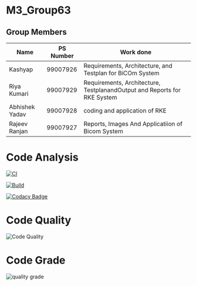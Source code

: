 # M3_Group63


## Group Members
| Name     | PS Number | Work done |
|----------|-----------|-----------|
| Kashyap | 99007926 | Requirements, Architecture, and Testplan for BiCOm System  |
| Riya Kumari | 99007929 | Requirements, Architecture, TestplanandOutput and Reports for RKE System |
| Abhishek Yadav | 99007928  | coding and application of RKE  |
| Rajeev Ranjan | 99007927 | Reports, Images And Applicatiion of Bicom System  |

# Code Analysis



[![CI](https://github.com/kashyapshah26/M3_Group63/actions/workflows/main.yml/badge.svg)](https://github.com/kashyapshah26/M3_Group63/actions/workflows/main.yml)

[![Build](https://github.com/kashyapshah26/M3_Group63/actions/workflows/Build.yml/badge.svg)](https://github.com/kashyapshah26/M3_Group63/actions/workflows/Build.yml) 

[![Codacy Badge](https://app.codacy.com/project/badge/Grade/dc14bf247af043e09e64c67b0bf43673)](https://www.codacy.com/gh/RIYA45088/M3_Group63-1/dashboard?utm_source=github.com&amp;utm_medium=referral&amp;utm_content=RIYA45088/M3_Group63-1&amp;utm_campaign=Badge_Grade)



# Code Quality
![Code Quality](https://api.codiga.io/project/31908/score/svg)

# Code Grade
![quality grade](https://api.codiga.io/project/31908/status/svg)
